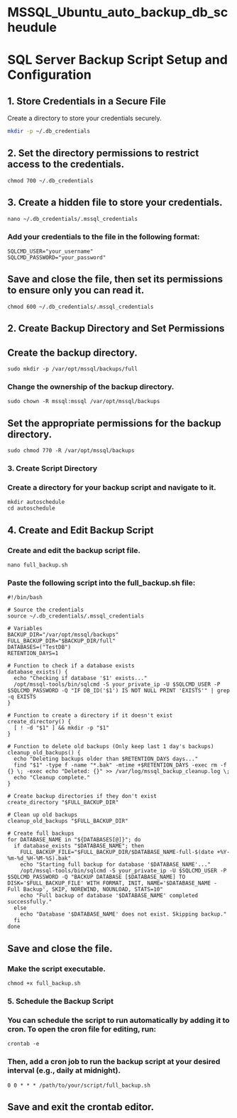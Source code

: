 # MSSQL_Ubuntu_auto_backup_db_scheudule
# SQL Server Backup Script Setup and Configuration

## 1. Store Credentials in a Secure File

Create a directory to store your credentials securely.

```bash
mkdir -p ~/.db_credentials
```
## 2. Set the directory permissions to restrict access to the credentials.
```
chmod 700 ~/.db_credentials
```


## 3. Create a hidden file to store your credentials.
```
nano ~/.db_credentials/.mssql_credentials
```

### Add your credentials to the file in the following format:
```
SQLCMD_USER="your_username"
SQLCMD_PASSWORD="your_password"
```

## Save and close the file, then set its permissions to ensure only you can read it.
```
chmod 600 ~/.db_credentials/.mssql_credentials
```
## 2. Create Backup Directory and Set Permissions

## Create the backup directory.
```
sudo mkdir -p /var/opt/mssql/backups/full
```
### Change the ownership of the backup directory.
```
sudo chown -R mssql:mssql /var/opt/mssql/backups
```
## Set the appropriate permissions for the backup directory.
```
sudo chmod 770 -R /var/opt/mssql/backups
```
### 3. Create Script Directory

### Create a directory for your backup script and navigate to it.
```
mkdir autoschedule
cd autoschedule
```
## 4. Create and Edit Backup Script

### Create and edit the backup script file.
```
nano full_backup.sh
```
### Paste the following script into the full_backup.sh file:
```
#!/bin/bash

# Source the credentials
source ~/.db_credentials/.mssql_credentials

# Variables
BACKUP_DIR="/var/opt/mssql/backups"
FULL_BACKUP_DIR="$BACKUP_DIR/full"
DATABASES=("TestDB")
RETENTION_DAYS=1

# Function to check if a database exists
database_exists() {
  echo "Checking if database '$1' exists..."
  /opt/mssql-tools/bin/sqlcmd -S your_private_ip -U $SQLCMD_USER -P $SQLCMD_PASSWORD -Q "IF DB_ID('$1') IS NOT NULL PRINT 'EXISTS'" | grep -q EXISTS
}

# Function to create a directory if it doesn't exist
create_directory() {
  [ ! -d "$1" ] && mkdir -p "$1"
}

# Function to delete old backups (Only keep last 1 day's backups)
cleanup_old_backups() {
  echo "Deleting backups older than $RETENTION_DAYS days..."
  find "$1" -type f -name "*.bak" -mtime +$RETENTION_DAYS -exec rm -f {} \; -exec echo "Deleted: {}" >> /var/log/mssql_backup_cleanup.log \;
  echo "Cleanup complete."
}

# Create backup directories if they don't exist
create_directory "$FULL_BACKUP_DIR"

# Clean up old backups
cleanup_old_backups "$FULL_BACKUP_DIR"

# Create full backups
for DATABASE_NAME in "${DATABASES[@]}"; do
  if database_exists "$DATABASE_NAME"; then
    FULL_BACKUP_FILE="$FULL_BACKUP_DIR/$DATABASE_NAME-full-$(date +%Y-%m-%d_%H-%M-%S).bak"
    echo "Starting full backup for database '$DATABASE_NAME'..."
    /opt/mssql-tools/bin/sqlcmd -S your_private_ip -U $SQLCMD_USER -P $SQLCMD_PASSWORD -Q "BACKUP DATABASE [$DATABASE_NAME] TO DISK='$FULL_BACKUP_FILE' WITH FORMAT, INIT, NAME='$DATABASE_NAME - Full Backup', SKIP, NOREWIND, NOUNLOAD, STATS=10"
    echo "Full backup of database '$DATABASE_NAME' completed successfully."
  else
    echo "Database '$DATABASE_NAME' does not exist. Skipping backup."
  fi
done
```
## Save and close the file.

### Make the script executable.
```
chmod +x full_backup.sh
```
### 5. Schedule the Backup Script

### You can schedule the script to run automatically by adding it to cron. To open the cron file for editing, run:
```
crontab -e
```
### Then, add a cron job to run the backup script at your desired interval (e.g., daily at midnight).
```
0 0 * * * /path/to/your/script/full_backup.sh
```
## Save and exit the crontab editor.
